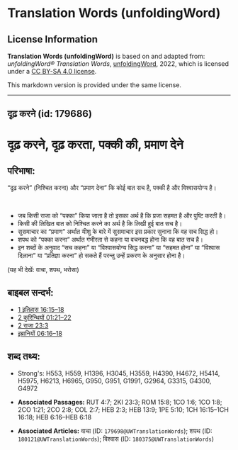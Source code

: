# Translation Words (unfoldingWord)

## License Information

**Translation Words (unfoldingWord)** is based on and adapted from: _unfoldingWord® Translation Words_, [unfoldingWord](https://unfoldingword.org/utw), 2022, which is licensed under a [CC BY-SA 4.0 license](https://creativecommons.org/licenses/by-sa/4.0/legalcode.en).

This markdown version is provided under the same license.



--------------------------------

## दृढ़ करने (id: 179686)

दृढ़ करने, दृढ़ करता, पक्की की, प्रमाण देने
===========================================

परिभाषा:
--------

“दृढ़ करने” (निश्चित करना) और “प्रमाण देना” कि कोई बात सच है, पक्की है और विश्वासयोग्य है।

​

* जब किसी राजा को “पक्का” किया जाता है तो इसका अर्थ है कि प्रजा सहमत है और पुष्टि करती है।
* किसी की लिखित बात को निश्चित करने का अर्थ है कि लिखी हुई बात सच है।
* सुसमाचार का “प्रमाण” अर्थात यीशु के बारे में सुसमाचार इस प्रकार सुनाना कि वह सच सिद्ध हो।
* शपथ को “पक्का करना” अर्थात गंभीरता से कहना या वचनबद्ध होना कि वह बात सच है।
* इन शब्दों के अनुवाद “सच कहना” या “विश्वासयोग्य सिद्ध करना” या “सहमत होना” या “विश्वास दिलाना” या “प्रतिज्ञा करना” हो सकते हैं परन्तु उन्हें प्रकरण के अनुसार होना है।

(यह भी देखें: वाचा, शपथ, भरोसा)

बाइबल सन्दर्भ:
--------------

* [1 इतिहास 16:15–18](https://ref.ly/1Chr0:0)
* [2 कुरिन्थियों 01:21–22](https://ref.ly/2Cor0:0)
* [2 राजा 23:3](https://ref.ly/2Kgs0:0)
* [इब्रानियों 06:16–18](https://ref.ly/Heb6:16-Heb6:18)

शब्द तथ्य:
----------

* Strong's: H553, H559, H1396, H3045, H3559, H4390, H4672, H5414, H5975, H6213, H6965, G950, G951, G1991, G2964, G3315, G4300, G4972

* **Associated Passages:** RUT 4:7; 2KI 23:3; ROM 15:8; 1CO 1:6; 1CO 1:8; 2CO 1:21; 2CO 2:8; COL 2:7; HEB 2:3; HEB 13:9; 1PE 5:10; 1CH 16:15–1CH 16:18; HEB 6:16–HEB 6:18
* **Associated Articles:** वाचा (ID: `179698@UWTranslationWords`); शपथ (ID: `180121@UWTranslationWords`); विश्वास (ID: `180375@UWTranslationWords`)

